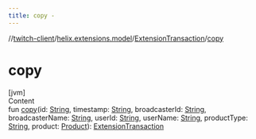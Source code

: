 ```yaml
---
title: copy -
---
```

//[twitch-client](../../index.md)/[helix.extensions.model](../index.md)/[ExtensionTransaction](index.md)/[copy](copy.md)



# copy  
[jvm]  
Content  
fun [copy](copy.md)(id: [String](https://kotlinlang.org/api/latest/jvm/stdlib/kotlin/-string/index.html), timestamp: [String](https://kotlinlang.org/api/latest/jvm/stdlib/kotlin/-string/index.html), broadcasterId: [String](https://kotlinlang.org/api/latest/jvm/stdlib/kotlin/-string/index.html), broadcasterName: [String](https://kotlinlang.org/api/latest/jvm/stdlib/kotlin/-string/index.html), userId: [String](https://kotlinlang.org/api/latest/jvm/stdlib/kotlin/-string/index.html), userName: [String](https://kotlinlang.org/api/latest/jvm/stdlib/kotlin/-string/index.html), productType: [String](https://kotlinlang.org/api/latest/jvm/stdlib/kotlin/-string/index.html), product: [Product](../-product/index.md)): [ExtensionTransaction](index.md)  



